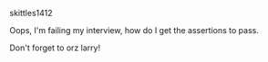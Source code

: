 skittles1412

Oops, I'm failing my interview, how do I get the assertions to pass.

Don't forget to orz larry!
